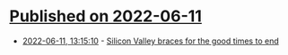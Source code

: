 # [Published on 2022-06-11](index.md)

* [2022-06-11, 13:15:10](https://news.ycombinator.com/item?id=31704218) - [Silicon Valley braces for the good times to end](https://www.cnn.com/2022/06/09/tech/tech-downturn/index.html)
